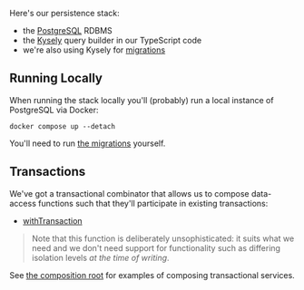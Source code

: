 Here's our persistence stack:

* the [PostgreSQL](https://www.postgresql.org/) RDBMS
* the [Kysely](https://kysely.dev/) query builder in our TypeScript code
* we're also using Kysely for [migrations](./migrations.md)

## Running Locally

When running the stack locally you'll (probably) run a local instance of
PostgreSQL via Docker:

```shell
docker compose up --detach
```

You'll need to run [the migrations](./migrations.md) yourself.

## Transactions

We've got a transactional combinator that allows us to compose data-access
functions such that they'll participate in existing transactions:

* [withTransaction](/src/database/transaction/withTransaction.ts)

> Note that this function is deliberately unsophisticated: it suits what we need
> and we don't need support for functionality such as differing isolation levels
> _at the time of writing_.

See [the composition root](/src/environment/getEnvironment.ts) for examples of
composing transactional services.
